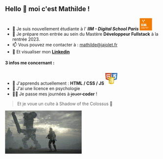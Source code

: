 ## Hello 👋 moi c'est **Mathilde** !

- 👶 Je suis nouvellement étudiante à  l' ***IIM - Digital School Paris*** <img src="/img_github/footer-iim.png" width="40" /> 
- 🔭 Je prépare mon entrée au sein du Mastère **Développeur Fullstack** à la rentrée 2023.
- 📫 Vous pouvez me contacter à : mathilde@jajolet.fr
- 💬 Et visualiser mon [ **Linkedin**](https://www.linkedin.com/in/mathilde-jajolet-570263205/) 

#### **3 infos me concernant** :
- 🌱 J'apprends actuellement : **HTML / CSS / JS** <img src="/img_github/logos.png" width="40" />
- 🧠 J'ai une licence en psychologie
- 👩‍💻 Je passe mes journées à j̶o̶u̶e̶r̶ **coder** !
 
> Et je voue un culte à Shadow of the Colossus 👾 



![GIF](Github.gif)
<!--
**mathildejjt/mathildejjt** is a ✨ _special_ ✨ repository because its `README.md` (this file) appears on your GitHub profile.

Here are some ideas to get you started:

- 🔭 I’m currently working on ...
- 🌱 I’m currently learning ...
- 👯 I’m looking to collaborate on ...
- 🤔 I’m looking for help with ...
- 💬 Ask me about ...
- 📫 How to reach me: ...
- 😄 Pronouns: ...
- ⚡ Fun fact: ...
-->
